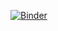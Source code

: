 [![Binder](https://mybinder.org/badge_logo.svg)](https://mybinder.org/v2/gh/git@github.com:sathishec42/jupyter_repo.git/HEAD)
